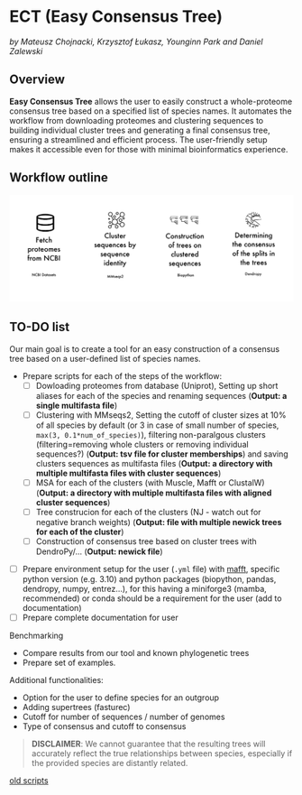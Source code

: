 # ECT (Easy Consensus Tree)

*by Mateusz Chojnacki, Krzysztof Łukasz, Younginn Park and Daniel Zalewski*

## Overview
**Easy Consensus Tree** allows the user to easily construct a whole-proteome consensus tree based on a specified list of species names. It automates the workflow from downloading proteomes and clustering sequences to building individual cluster trees and generating a final consensus tree, ensuring a streamlined and efficient process. The user-friendly setup makes it accessible even for those with minimal bioinformatics experience.

## Workflow outline

![pipeline](img/pipeline.png)

## TO-DO list
Our main goal is to create a tool for an easy construction of a consensus tree based on a user-defined list of species names.

- Prepare scripts for each of the steps of the workflow:
  - [ ] Dowloading proteomes from database (Uniprot), Setting up short aliases for each of the species and renaming sequences (**Output: a single multifasta file**)
  - [ ] Clustering with MMseqs2, Setting the cutoff of cluster sizes at 10% of all species by default (or 3 in case of small number of species, `max(3, 0.1*num_of_species)`), filtering non-paralgous clusters (filtering=removing whole clusters or removing individual sequences?) (**Output: tsv file for cluster memberships**) and saving clusters sequences as multifasta files (**Output: a directory with multiple multifasta files with cluster sequences**)
  - [ ] MSA for each of the clusters (with Muscle, Mafft or ClustalW) (**Output: a directory with multiple multifasta files with aligned cluster sequences**)
  - [ ] Tree construcion for each of the clusters (NJ - watch out for negative branch weights) (**Output: file with multiple newick trees for each of the cluster**)
  - [ ] Construction of consensus tree based on cluster trees with DendroPy/... (**Output: newick file**)
- [ ] Prepare environment setup for the user (`.yml` file) with [mafft](https://anaconda.org/bioconda/mafft), specific python version (e.g. 3.10) and python packages (biopython, pandas, dendropy, numpy, entrez...), for this having a miniforge3 (mamba, recommended) or conda should be a requirement for the user (add to documentation)
- [ ] Prepare complete documentation for user

Benchmarking
- Compare results from our tool and known phylogenetic trees
- Prepare set of examples.

Additional functionalities:
- Option for the user to define species for an outgroup
- Adding supertrees (fasturec)
- Cutoff for number of sequences / number of genomes
- Type of consensus and cutoff to consensus

 >**DISCLAIMER**: We cannot guarantee that the resulting trees will accurately reflect the true relationships between species, especially if the provided species are distantly related.

 [old scripts](https://github.com/M-Chojnacki6/ADP_working)

